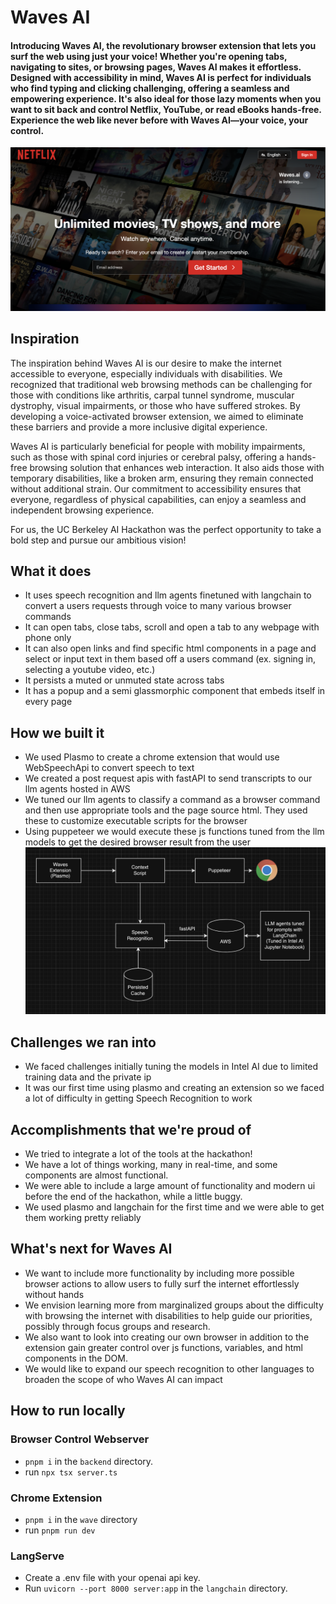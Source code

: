 # Waves AI

#### Introducing Waves AI, the revolutionary browser extension that lets you surf the web using just your voice! Whether you're opening tabs, navigating to sites, or browsing pages, Waves AI makes it effortless. Designed with accessibility in mind, Waves AI is perfect for individuals who find typing and clicking challenging, offering a seamless and empowering experience. It's also ideal for those lazy moments when you want to sit back and control Netflix, YouTube, or read eBooks hands-free. Experience the web like never before with Waves AI—your voice, your control.

![Image of Waves AI working on Netflix](https://github.com/viveknadig282/waves.ai/blob/master/assets/waves-example.png?raw=true)

## Inspiration
The inspiration behind Waves AI is our desire to make the internet accessible to everyone, especially individuals with disabilities. We recognized that traditional web browsing methods can be challenging for those with conditions like arthritis, carpal tunnel syndrome, muscular dystrophy, visual impairments, or those who have suffered strokes. By developing a voice-activated browser extension, we aimed to eliminate these barriers and provide a more inclusive digital experience.

Waves AI is particularly beneficial for people with mobility impairments, such as those with spinal cord injuries or cerebral palsy, offering a hands-free browsing solution that enhances web interaction. It also aids those with temporary disabilities, like a broken arm, ensuring they remain connected without additional strain. Our commitment to accessibility ensures that everyone, regardless of physical capabilities, can enjoy a seamless and independent browsing experience.

For us, the UC Berkeley AI Hackathon was the perfect opportunity to take a bold step and pursue our ambitious vision!

## What it does
- It uses speech recognition and llm agents finetuned with langchain to convert a users requests through voice to many various browser commands
- It can open tabs, close tabs, scroll and open a tab to any webpage with phone only
- It can also open links and find specific html components in a page and select or input text in them based off a users command (ex. signing in, selecting a youtube video, etc.)
- It persists a muted or unmuted state across tabs
- It has a popup and a semi glassmorphic component that embeds itself in every page

## How we built it
- We used Plasmo to create a chrome extension that would use WebSpeechApi to convert speech to text
- We created a post request apis with fastAPI to send transcripts to our llm agents hosted in AWS
- We tuned our llm agents to classify a command as a browser command and then use appropriate tools and the page source html. They used these to customize executable scripts for the browser
- Using puppeteer we would execute these js functions tuned from the llm models to get the desired browser result from the user
![Text Stack Flow Chart](https://github.com/viveknadig282/waves.ai/blob/master/assets/flow-diagram.png?raw=true)

## Challenges we ran into
- We faced challenges initially tuning the models in Intel AI due to limited training data and the private ip
- It was our first time using plasmo and creating an extension so we faced a lot of difficulty in getting Speech Recognition to work


## Accomplishments that we're proud of
- We tried to integrate a lot of the tools at the hackathon!
- We have a lot of things working, many in real-time, and some components are almost functional. 
- We were able to include a large amount of functionality and modern ui before the end of the hackathon, while a little buggy.
- We used plasmo and langchain for the first time and we were able to get them working pretty reliably 

## What's next for Waves AI
- We want to include more functionality by including more possible browser actions to allow users to fully surf the internet effortlessly without hands
- We envision learning more from marginalized groups about the difficulty with browsing the internet with disabilities to help guide our priorities, possibly through focus groups and research. 
- We also want to look into creating our own browser in addition to the extension gain greater control over js functions, variables, and html components in the DOM.
- We would like to expand our speech recognition to other languages to broaden the scope of who Waves AI can impact

## How to run locally
### Browser Control Webserver
- `pnpm i` in the `backend` directory.
- run `npx tsx server.ts`

### Chrome Extension
- `pnpm i` in the `wave` directory
- run `pnpm run dev`
### LangServe
- Create a .env file with your openai api key.
- Run `uvicorn --port 8000 server:app` in the `langchain` directory.
